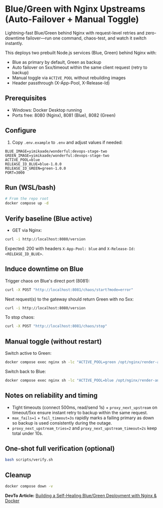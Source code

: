 # Blue/Green with Nginx Upstreams (Auto-Failover + Manual Toggle)

Lightning-fast Blue/Green behind Nginx with request-level retries and zero-downtime failover—run one command, chaos-test, and watch it switch instantly.

This deploys two prebuilt Node.js services (Blue, Green) behind Nginx with:
- Blue as primary by default, Green as backup
- Auto failover on 5xx/timeout within the same client request (retry to backup)
- Manual toggle via `ACTIVE_POOL` without rebuilding images
- Header passthrough (X-App-Pool, X-Release-Id)

## Prerequisites
- Windows: Docker Desktop running
- Ports free: 8080 (Nginx), 8081 (Blue), 8082 (Green)

## Configure
1) Copy `.env.example` to `.env` and adjust values if needed:
```
BLUE_IMAGE=yimikaade/wonderful:devops-stage-two
GREEN_IMAGE=yimikaade/wonderful:devops-stage-two
ACTIVE_POOL=blue
RELEASE_ID_BLUE=blue-1.0.0
RELEASE_ID_GREEN=green-1.0.0
PORT=3000
```

## Run (WSL/bash)
```bash
# From the repo root
docker compose up -d
```

## Verify baseline (Blue active)
- GET via Nginx:
```bash
curl -i http://localhost:8080/version
```
Expected: 200 with headers `X-App-Pool: blue` and `X-Release-Id: <RELEASE_ID_BLUE>`.

## Induce downtime on Blue
Trigger chaos on Blue's direct port (8081):
```bash
curl -X POST "http://localhost:8081/chaos/start?mode=error"
```
Next request(s) to the gateway should return Green with no 5xx:
```bash
curl -i http://localhost:8080/version
```
To stop chaos:
```bash
curl -X POST "http://localhost:8081/chaos/stop"
```

## Manual toggle (without restart)
Switch active to Green:
```bash
docker compose exec nginx sh -lc "ACTIVE_POOL=green /opt/nginx/render-and-reload.sh"
```
Switch back to Blue:
```bash
docker compose exec nginx sh -lc "ACTIVE_POOL=blue /opt/nginx/render-and-reload.sh"
```

## Notes on reliability and timing
- Tight timeouts (connect 500ms, read/send 1s) + `proxy_next_upstream` on timeout/5xx ensure instant retry to backup within the same request.
- `max_fails=1` + `fail_timeout=3s` rapidly marks a failing primary as down so backup is used consistently during the outage.
- `proxy_next_upstream_tries=2` and `proxy_next_upstream_timeout=2s` keep total under 10s.


## One-shot full verification (optional)
```bash
bash scripts/verify.sh
```

## Cleanup
```bash
docker compose down -v
```
**DevTo Article:** [Building a Self-Healing Blue/Green Deployment with Nginx & Docker](https://dev.to/destinyobs/building-a-self-healing-bluegreen-deployment-with-nginx-docker-3k12)

